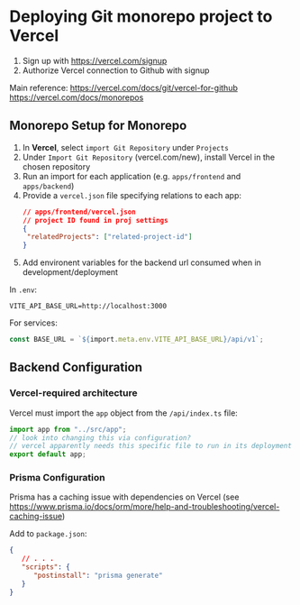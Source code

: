 # Deploying Git monorepo project to Vercel
1. Sign up with https://vercel.com/signup
2. Authorize Vercel connection to Github with signup

Main reference: https://vercel.com/docs/git/vercel-for-github
https://vercel.com/docs/monorepos

## Monorepo Setup for Monorepo
1. In **Vercel**, select `import Git Repository` under `Projects`
2. Under `Import Git Repository` (vercel.com/new), install Vercel in the chosen repository
3. Run an import for each application (e.g. `apps/frontend` and `apps/backend`)
4. Provide a `vercel.json` file specifying relations to each app:
   ```json
   // apps/frontend/vercel.json
   // project ID found in proj settings
   {
    "relatedProjects": ["related-project-id"]
   }
   ```
5. Add environent variables for the backend url consumed when in development/deployment

In `.env`:
```
VITE_API_BASE_URL=http://localhost:3000
```

For services:
```ts
const BASE_URL = `${import.meta.env.VITE_API_BASE_URL}/api/v1`;
```

## Backend Configuration
### Vercel-required architecture
Vercel must import the `app` object from the `/api/index.ts` file:

```ts
import app from "../src/app";
// look into changing this via configuration?
// vercel apparently needs this specific file to run in its deployment
export default app;
```

### Prisma Configuration
Prisma has a caching issue with dependencies on Vercel (see https://www.prisma.io/docs/orm/more/help-and-troubleshooting/vercel-caching-issue)

Add to `package.json`:
```json
{
   // . . .
   "scripts": {
      "postinstall": "prisma generate"
   }
}